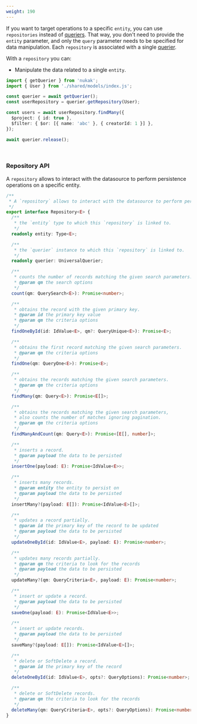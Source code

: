 ```yaml
---
weight: 190
---
```


If you want to target operations to a specific `entity`, you can use `repositories` instead of [queriers](/docs/querying-querier). That way, you don't need to provide the `entity` parameter, and only the `query` parameter needs to be specified for data manipulation. Each `repository` is associated with a single [querier](/docs/querying-querier).

With a `repository` you can:
- Manipulate the data related to a single `entity`.


```ts
import { getQuerier } from 'nukak';
import { User } from './shared/models/index.js';

const querier = await getQuerier();
const userRepository = querier.getRepository(User);

const users = await userRepository.findMany({
  $project: { id: true },
  $filter: { $or: [{ name: 'abc' }, { creatorId: 1 }] },
});

await querier.release();
```

&nbsp;

### Repository API

A `repository` allows to interact with the datasource to perform persistence operations on a specific entity.

```ts
/**
 * A `repository` allows to interact with the datasource to perform persistence operations on a specific entity.
 */
export interface Repository<E> {
  /**
   * the `entity` type to which this `repository` is linked to.
   */
  readonly entity: Type<E>;

  /**
   * the `querier` instance to which this `repository` is linked to.
   */
  readonly querier: UniversalQuerier;

  /**
   * counts the number of records matching the given search parameters.
   * @param qm the search options
   */
  count(qm: QuerySearch<E>): Promise<number>;

  /**
   * obtains the record with the given primary key.
   * @param id the primary key value
   * @param qm the criteria options
   */
  findOneById(id: IdValue<E>, qm?: QueryUnique<E>): Promise<E>;

  /**
   * obtains the first record matching the given search parameters.
   * @param qm the criteria options
   */
  findOne(qm: QueryOne<E>): Promise<E>;

  /**
   * obtains the records matching the given search parameters.
   * @param qm the criteria options
   */
  findMany(qm: Query<E>): Promise<E[]>;

  /**
   * obtains the records matching the given search parameters,
   * also counts the number of matches ignoring pagination.
   * @param qm the criteria options
   */
  findManyAndCount(qm: Query<E>): Promise<[E[], number]>;

  /**
   * inserts a record.
   * @param payload the data to be persisted
   */
  insertOne(payload: E): Promise<IdValue<E>>;

  /**
   * inserts many records.
   * @param entity the entity to persist on
   * @param payload the data to be persisted
   */
  insertMany?(payload: E[]): Promise<IdValue<E>[]>;

  /**
   * updates a record partially.
   * @param id the primary key of the record to be updated
   * @param payload the data to be persisted
   */
  updateOneById(id: IdValue<E>, payload: E): Promise<number>;

  /**
   * updates many records partially.
   * @param qm the criteria to look for the records
   * @param payload the data to be persisted
   */
  updateMany?(qm: QueryCriteria<E>, payload: E): Promise<number>;

  /**
   * insert or update a record.
   * @param payload the data to be persisted
   */
  saveOne(payload: E): Promise<IdValue<E>>;

  /**
   * insert or update records.
   * @param payload the data to be persisted
   */
  saveMany?(payload: E[]): Promise<IdValue<E>[]>;

  /**
   * delete or SoftDelete a record.
   * @param id the primary key of the record
   */
  deleteOneById(id: IdValue<E>, opts?: QueryOptions): Promise<number>;

  /**
   * delete or SoftDelete records.
   * @param qm the criteria to look for the records
   */
  deleteMany(qm: QueryCriteria<E>, opts?: QueryOptions): Promise<number>;
}
```
